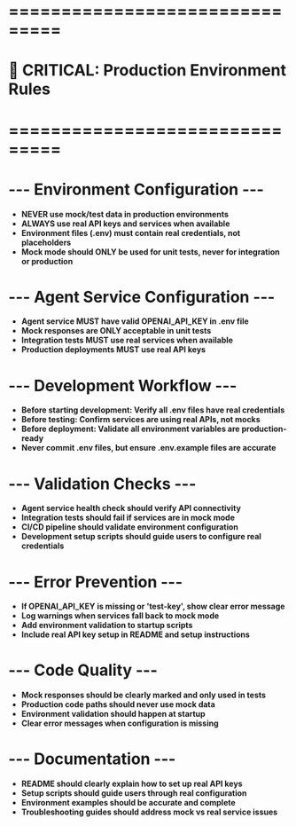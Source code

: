 # ===============================
# 🚨 CRITICAL: Production Environment Rules
# ===============================

# --- Environment Configuration ---
- **NEVER use mock/test data in production environments**
- **ALWAYS use real API keys and services when available**
- **Environment files (.env) must contain real credentials, not placeholders**
- **Mock mode should ONLY be used for unit tests, never for integration or production**

# --- Agent Service Configuration ---
- **Agent service MUST have valid OPENAI_API_KEY in .env file**
- **Mock responses are ONLY acceptable in unit tests**
- **Integration tests MUST use real services when available**
- **Production deployments MUST use real API keys**

# --- Development Workflow ---
- **Before starting development: Verify all .env files have real credentials**
- **Before testing: Confirm services are using real APIs, not mocks**
- **Before deployment: Validate all environment variables are production-ready**
- **Never commit .env files, but ensure .env.example files are accurate**

# --- Validation Checks ---
- **Agent service health check should verify API connectivity**
- **Integration tests should fail if services are in mock mode**
- **CI/CD pipeline should validate environment configuration**
- **Development setup scripts should guide users to configure real credentials**

# --- Error Prevention ---
- **If OPENAI_API_KEY is missing or 'test-key', show clear error message**
- **Log warnings when services fall back to mock mode**
- **Add environment validation to startup scripts**
- **Include real API key setup in README and setup instructions**

# --- Code Quality ---
- **Mock responses should be clearly marked and only used in tests**
- **Production code paths should never use mock data**
- **Environment validation should happen at startup**
- **Clear error messages when configuration is missing**

# --- Documentation ---
- **README should clearly explain how to set up real API keys**
- **Setup scripts should guide users through real configuration**
- **Environment examples should be accurate and complete**
- **Troubleshooting guides should address mock vs real service issues**
